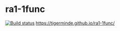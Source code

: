 # ra1-1func
[![Build status](https://ci.appveyor.com/api/projects/status/0pjxqhyac34r91pp?svg=true)](https://ci.appveyor.com/project/Tigerminde/ra1-1func)
https://tigerminde.github.io/ra1-1func/
